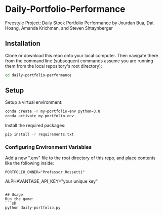 # Daily-Portfolio-Performance
Freestyle Project: Daily Stock Portfolio Performance by Jourdan Bua, Dat Hoang, Amanda Krichman, and Steven Shtaynberger

## Installation
Clone or download this repo onto your local computer.
Then navigate there from the command line (subsequent commands assume you are running them from the local repository's root directory):
```sh
cd daily-portfolio-performance
```

## Setup
Setup a virtual environment:
```sh
conda create -n my-portfolio-env python=3.8
conda activate my-portfolio-env
```
Install the required packages:
```sh
pip install -r requirements.txt
```
### Configuring Environment Variables
Add a new ".env" file to the root directory of this repo, and place contents like the following inside:
```
PORTFOLIO_OWNER="Professor Rossetti"
```
ALPHAVANTAGE_API_KEY="your unique key"
```

## Usage
Run the game:
```sh
python daily-portfolio.py
```